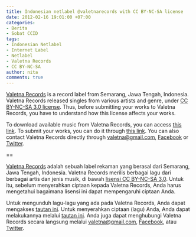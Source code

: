 ```yaml
---
title: Indonesian netlabel @valetnarecords with CC BY-NC-SA license
date: 2012-02-16 19:01:00 +07:00
categories:
- Berita
- Sobat CCID
tags:
- Indonesian Netlabel
- Internet Label
- Netlabel
- Valetna Records
- CC BY-NC-SA
author: nita
comments: true
---
```


[Valetna Records](http://valetna.wordpress.com/) is a record label from Semarang, Jawa Tengah, Indonesia. Valetna Records released singles from various artists and genre, under [CC BY-NC-SA 3.0 license](http://wiki.creativecommons.org/Licenses/by-nc-sa/3.0LegalText_%28Indonesian%29). Thus, before submitting your works to Valetna Records, you have to understand how this license affects your works.

To download available music from Valetna Records, you can access [this link](http://valetna.wordpress.com/releases/). To submit your works, you can do it through [this link](http://valetna.wordpress.com/submission/). You can also contact Valetna Records directly through valetna@gmail.com, [Facebook](http://www.facebook.com/profile.php?id=100003035193772) or [Twitter](http://twitter.com/#!/valetnarecords).

==

[Valetna Records](http://valetna.wordpress.com/) adalah sebuah label rekaman yang berasal dari Semarang, Jawa Tengah, Indonesia. Valetna Records merilis berbagai lagu dari berbagai artis dan jenis musik, di bawah [lisensi CC BY-NC-SA 3.0](http://wiki.creativecommons.org/Licenses/by-nc-sa/3.0LegalText_%28Indonesian%29). Untuk itu, sebelum menyerahkan ciptaan kepada Valetna Records, Anda harus mengetahui bagaimana lisensi ini dapat mempengaruhi ciptaan Anda.

Untuk mengunduh lagu-lagu yang ada pada Valetna Records, Anda dapat mengakses [tautan ini](http://valetna.wordpress.com/releases/). Untuk menyerahkan ciptaan (lagu) Anda, Anda dapat melakukannya melalui [tautan ini](http://valetna.wordpress.com/submission/). Anda juga dapat menghubungi Valetna Records secara langsung melalui valetna@gmail.com, [Facebook](http://www.facebook.com/profile.php?id=100003035193772), atau [Twitter](http://twitter.com/#!/valetnarecords).
